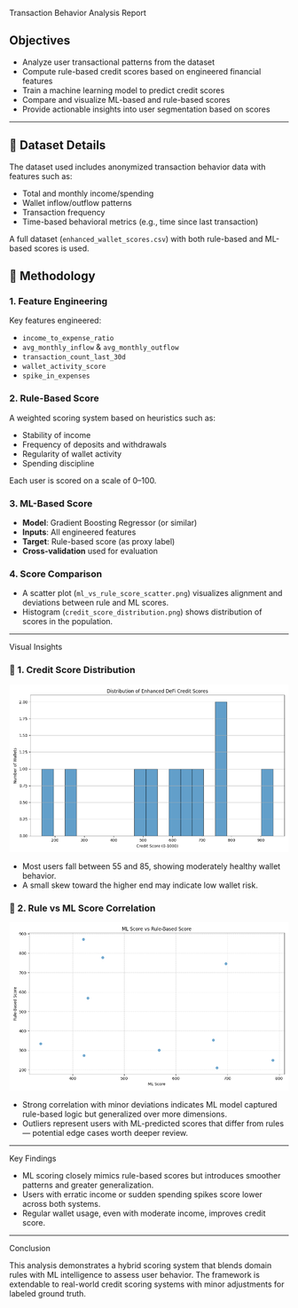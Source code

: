  Transaction Behavior Analysis Report

##  Objectives

- Analyze user transactional patterns from the dataset
- Compute rule-based credit scores based on engineered financial features
- Train a machine learning model to predict credit scores
- Compare and visualize ML-based and rule-based scores
- Provide actionable insights into user segmentation based on scores

---

## 🧾 Dataset Details

The dataset used includes anonymized transaction behavior data with features such as:
- Total and monthly income/spending
- Wallet inflow/outflow patterns
- Transaction frequency
- Time-based behavioral metrics (e.g., time since last transaction)

A full dataset (`enhanced_wallet_scores.csv`) with both rule-based and ML-based scores is used.


## 📐 Methodology

### 1. **Feature Engineering**
Key features engineered:
- `income_to_expense_ratio`
- `avg_monthly_inflow` & `avg_monthly_outflow`
- `transaction_count_last_30d`
- `wallet_activity_score`
- `spike_in_expenses`

### 2. **Rule-Based Score**
A weighted scoring system based on heuristics such as:
- Stability of income
- Frequency of deposits and withdrawals
- Regularity of wallet activity
- Spending discipline

Each user is scored on a scale of 0–100.

### 3. **ML-Based Score**
- **Model**: Gradient Boosting Regressor (or similar)
- **Inputs**: All engineered features
- **Target**: Rule-based score (as proxy label)
- **Cross-validation** used for evaluation

### 4. **Score Comparison**
- A scatter plot (`ml_vs_rule_score_scatter.png`) visualizes alignment and deviations between rule and ML scores.
- Histogram (`credit_score_distribution.png`) shows distribution of scores in the population.

---

 Visual Insights

### 📌 1. Credit Score Distribution
![Credit Score Distribution](./credit_score_distribution.png)

- Most users fall between 55 and 85, showing moderately healthy wallet behavior.
- A small skew toward the higher end may indicate low wallet risk.

### 📌 2. Rule vs ML Score Correlation
![Rule vs ML Score Scatter](./ml_vs_rule_score_scatter.png)

- Strong correlation with minor deviations indicates ML model captured rule-based logic but generalized over more dimensions.
- Outliers represent users with ML-predicted scores that differ from rules — potential edge cases worth deeper review.

---

 Key Findings

- ML scoring closely mimics rule-based scores but introduces smoother patterns and greater generalization.
- Users with erratic income or sudden spending spikes score lower across both systems.
- Regular wallet usage, even with moderate income, improves credit score.

---
 Conclusion

This analysis demonstrates a hybrid scoring system that blends domain rules with ML intelligence to assess user behavior. The framework is extendable to real-world credit scoring systems with minor adjustments for labeled ground truth.

